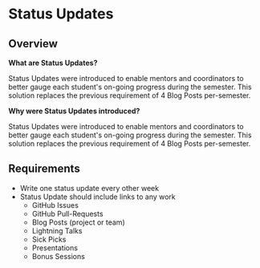 # Status Updates

## Overview

**What are Status Updates?**

  Status Updates were introduced to enable mentors and coordinators to better gauge each student's on-going progress during the semester. This solution replaces the previous requirement of 4 Blog Posts per-semester.

**Why were Status Updates introduced?**

  Status Updates were introduced to enable mentors and coordinators to better gauge each student's on-going progress during the semester. This solution replaces the previous requirement of 4 Blog Posts per-semester.

## Requirements
- Write one status update every other week
- Status Update should include links to any work
  - GitHub Issues
  - GitHub Pull-Requests
  - Blog Posts (project or team)
  - Lightning Talks
  - Sick Picks
  - Presentations
  - Bonus Sessions
